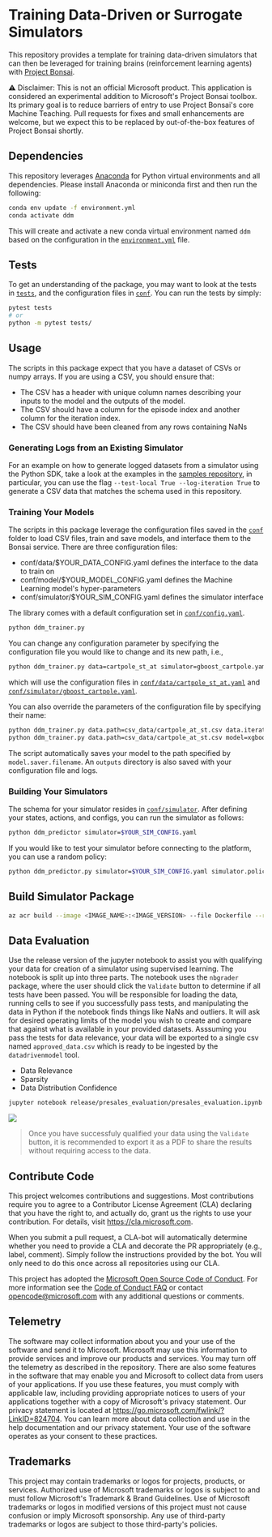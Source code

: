 # Training Data-Driven or Surrogate Simulators

This repository provides a template for training data-driven simulators that can then be leveraged for training brains (reinforcement learning agents) with [Project Bonsai](https://docs.bons.ai/).

:warning: Disclaimer: This is not an official Microsoft product. This application is considered an experimental addition to Microsoft's Project Bonsai toolbox. Its primary goal is to reduce barriers of entry to use Project Bonsai's core Machine Teaching. Pull requests for fixes and small enhancements are welcome, but we expect this to be replaced by out-of-the-box features of Project Bonsai shortly.

## Dependencies

This repository leverages [Anaconda](https://docs.conda.io/en/latest/miniconda.html) for Python virtual environments and all dependencies. Please install Anaconda or miniconda first and then run the following:

```bash
conda env update -f environment.yml
conda activate ddm
```

This will create and activate a new conda virtual environment named `ddm` based on the configuration in the [`environment.yml`](environment.yml) file.

## Tests

To get an understanding of the package, you may want to look at the tests in [`tests`](./tests), and the configuration files in [`conf`](./conf). You can run the tests by simply:

```bash
pytest tests
# or
python -m pytest tests/
```

## Usage

The scripts in this package expect that you have a dataset of CSVs or numpy arrays. If you are using a CSV, you should ensure that:

- The CSV has a header with unique column names describing your inputs to the model and the outputs of the model.
- The CSV should have a column for the episode index and another column for the iteration index.
- The CSV should have been cleaned from any rows containing NaNs

### Generating Logs from an Existing Simulator

For an example on how to generate logged datasets from a simulator using the Python SDK, take a look at the examples in the [samples repository](https://github.com/microsoft/microsoft-bonsai-api/tree/main/Python/samples), in particular, you can use the flag `--test-local True --log-iteration True` to generate a CSV data that matches the schema used in this repository.

### Training Your Models

The scripts in this package leverage the configuration files saved in the [`conf`](./conf) folder to load CSV files, train and save models, and interface them to the Bonsai service. There are three configuration files:
- conf/data/$YOUR_DATA_CONFIG.yaml defines the interface to the data to train on
- conf/model/$YOUR_MODEL_CONFIG.yaml defines the Machine Learning model's hyper-parameters
- conf/simulator/$YOUR_SIM_CONFIG.yaml defines the simulator interface

The library comes with a default configuration set in [`conf/config.yaml`](conf/config.yaml).

```bash
python ddm_trainer.py
```

You can change any configuration parameter by specifying the configuration file you would like to change and its new path, i.e.,

```bash
python ddm_trainer.py data=cartpole_st_at simulator=gboost_cartpole.yaml
```

which will use the configuration files in [`conf/data/cartpole_st_at.yaml`](./conf/data/cartpole_st_at.yaml) and [`conf/simulator/gboost_cartpole.yaml`](./conf/simulator/gboost_cartpole.yaml).

You can also override the parameters of the configuration file by specifying their name:

```bash
python ddm_trainer.py data.path=csv_data/cartpole_at_st.csv data.iteration_order=1
python ddm_trainer.py data.path=csv_data/cartpole_at_st.csv model=xgboost 
```

The script automatically saves your model to the path specified by `model.saver.filename`. An `outputs` directory is also saved with your configuration file and logs.

### Building Your Simulators

The schema for your simulator resides in [`conf/simulator`](./conf/simulator). After defining your states, actions, and configs, you can run the simulator as follows:

```bash
python ddm_predictor simulator=$YOUR_SIM_CONFIG.yaml
```

If you would like to test your simulator before connecting to the platform, you can use a random policy:

```bash
python ddm_predictor.py simulator=$YOUR_SIM_CONFIG.yaml simulator.policy=random
```

## Build Simulator Package

```bash
az acr build --image <IMAGE_NAME>:<IMAGE_VERSION> --file Dockerfile --registry <ACR_REGISTRY> .
```

## Data Evaluation

Use the release version of the jupyter notebook to assist you with qualifying your data for creation of a simulator using supervised learning. The notebook is split up into three parts. The notebook uses the `nbgrader` package, where the user should click the `Validate` button to determine if all tests have been passed. You will be responsible for loading the data, running cells to see if you successfully pass tests, and manipulating the data in Python if the notebook finds things like NaNs and outliers. It will ask for desired operating limits of the model you wish to create and compare that against what is available in your provided datasets. Asssuming you pass the tests for data relevance, your data will be exported to a single csv named `approved_data.csv` which is ready to be ingested by the `datadrivenmodel` tool.

- Data Relevance
- Sparsity
- Data Distribution Confidence

```bash
jupyter notebook release/presales_evaluation/presales_evaluation.ipynb
```
![](img/presales_notebook.PNG)

> Once you have successfuly qualified your data using the `Validate` button, it is recommended to export it as a PDF to share the results without requiring access to the data.

## Contribute Code
This project welcomes contributions and suggestions. Most contributions require you to
agree to a Contributor License Agreement (CLA) declaring that you have the right to,
and actually do, grant us the rights to use your contribution. For details, visit
https://cla.microsoft.com.

When you submit a pull request, a CLA-bot will automatically determine whether you need
to provide a CLA and decorate the PR appropriately (e.g., label, comment). Simply follow the
instructions provided by the bot. You will only need to do this once across all repositories using our CLA.

This project has adopted the [Microsoft Open Source Code of Conduct](https://opensource.microsoft.com/codeofconduct/).
For more information see the [Code of Conduct FAQ](https://opensource.microsoft.com/codeofconduct/faq/)
or contact [opencode@microsoft.com](mailto:opencode@microsoft.com) with any additional questions or comments.

## Telemetry
The software may collect information about you and your use of the software and send it to Microsoft. Microsoft may use this information to provide services and improve our products and services. You may turn off the telemetry as described in the repository. There are also some features in the software that may enable you and Microsoft to collect data from users of your applications. If you use these features, you must comply with applicable law, including providing appropriate notices to users of your applications together with a copy of Microsoft's privacy statement. Our privacy statement is located at https://go.microsoft.com/fwlink/?LinkID=824704. You can learn more about data collection and use in the help documentation and our privacy statement. Your use of the software operates as your consent to these practices.

## Trademarks
This project may contain trademarks or logos for projects, products, or services. Authorized use of Microsoft trademarks or logos is subject to and must follow Microsoft's Trademark & Brand Guidelines. Use of Microsoft trademarks or logos in modified versions of this project must not cause confusion or imply Microsoft sponsorship. Any use of third-party trademarks or logos are subject to those third-party's policies.